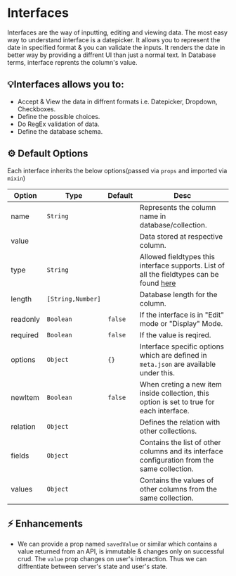 # Interfaces

Interfaces are the way of inputting, editing and viewing data. The most easy way to understand interface is a datepicker. It allows you to represent the date in specified format & you can validate the inputs. It renders the date in better way by providing a diffrent UI than just a normal text.
In Database terms, interface reprents the column's value.

## 💡Interfaces allows you to:

-   Accept & View the data in diffrent formats i.e. Datepicker, Dropdown, Checkboxes.
-   Define the possible choices.
-   Do RegEx validation of data.
-   Define the database schema.

## ⚙️ Default Options

Each interface inherits the below options(passed via `props` and imported via `mixin`)

| Option   | Type              | Default | Desc                                                                                                                                         |
| -------- | ----------------- | ------- | -------------------------------------------------------------------------------------------------------------------------------------------- |
| name     | `String`          |         | Represents the column name in database/collection.                                                                                           |
| value    |                   |         | Data stored at respective column.                                                                                                            |
| type     | `String`          |         | Allowed fieldtypes this interface supports. List of all the fieldtypes can be found [here](https://docs.directus.io/guides/field-types.html) |
| length   | `[String,Number]` |         | Database length for the column.                                                                                                              |
| readonly | `Boolean`         | `false` | If the interface is in "Edit" mode or "Display" Mode.                                                                                        |
| required | `Boolean`         | `false` | If the value is reqired.                                                                                                                     |
| options  | `Object`          | `{}`    | Interface specific options which are defined in `meta.json` are available under this.                                                        |
| newItem  | `Boolean`         | `false` | When creting a new item inside collection, this option is set to true for each interface.                                                    |
| relation | `Object`          |         | Defines the relation with other collections.                                                                                                 |
| fields   | `Object`          |         | Contains the list of other columns and its interface configuration from the same collection.                                                 |
| values   | `Object`          |         | Contains the values of other columns from the same collection.                                                                               |

<!-- ## 🚧 Known Issues -->

## ⚡ Enhancements

-   We can provide a prop named `savedValue` or similar which contains a value returned from an API, is immutable & changes only on successful crud. The `value` prop changes on user's interaction. Thus we can diffrentiate between server's state and user's state.
